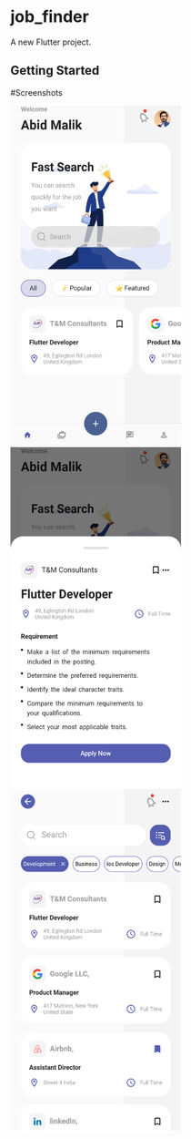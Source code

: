 # job_finder

A new Flutter project.

## Getting Started

#Screenshots


<img align="left" width="300" height="600" src="https://raw.githubusercontent.com/Abid-Malik1/Job-Finder/main/screenshots/Screenshot_20230315-222145.png">

<img align="left" width="300" height="600" src="https://raw.githubusercontent.com/Abid-Malik1/Job-Finder/main/screenshots/Screenshot_20230315-222204.png">

<br><br><br> <img align="left" width="300" height="600" src="https://raw.githubusercontent.com/Abid-Malik1/Job-Finder/main/screenshots/Screenshot_20230315-222220.png">


